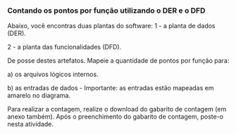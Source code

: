 ### Contando os pontos por função utilizando o DER e o DFD

Abaixo, você encontras duas plantas do software:
1 - a planta de dados (DER).

2 - a planta das funcionalidades (DFD).

De posse destes artefatos. Mapeie a quantidade de pontos por função para:

a) os arquivos lógicos internos.

b) as entradas de dados - Importante: as entradas estão mapeadas em amarelo no diagrama.

Para realizar a contagem, realize o download do gabarito de contagem (em anexo também).
Após o preenchimento do gabarito de contagem, poste-o nesta atividade.

